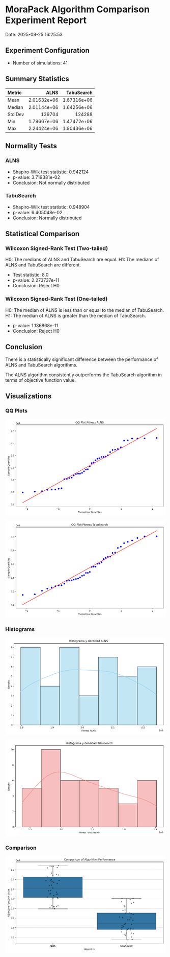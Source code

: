 # MoraPack Algorithm Comparison Experiment Report

Date: 2025-09-25 16:25:53

## Experiment Configuration

- Number of simulations: 41

## Summary Statistics

| Metric   |             ALNS |       TabuSearch |
|:---------|-----------------:|-----------------:|
| Mean     |      2.01632e+06 |      1.67316e+06 |
| Median   |      2.01144e+06 |      1.64256e+06 |
| Std Dev  | 139704           | 124288           |
| Min      |      1.79667e+06 |      1.47472e+06 |
| Max      |      2.24424e+06 |      1.90436e+06 |

## Normality Tests

### ALNS

- Shapiro-Wilk test statistic: 0.942124
- p-value: 3.719381e-02
- Conclusion: Not normally distributed

### TabuSearch

- Shapiro-Wilk test statistic: 0.948904
- p-value: 6.405048e-02
- Conclusion: Normally distributed

## Statistical Comparison

### Wilcoxon Signed-Rank Test (Two-tailed)

H0: The medians of ALNS and TabuSearch are equal.
H1: The medians of ALNS and TabuSearch are different.

- Test statistic: 8.0
- p-value: 2.273737e-11
- Conclusion: Reject H0

### Wilcoxon Signed-Rank Test (One-tailed)

H0: The median of ALNS is less than or equal to the median of TabuSearch.
H1: The median of ALNS is greater than the median of TabuSearch.

- p-value: 1.136868e-11
- Conclusion: Reject H0

## Conclusion

There is a statistically significant difference between the performance of ALNS and TabuSearch algorithms.

The ALNS algorithm consistently outperforms the TabuSearch algorithm in terms of objective function value.

## Visualizations

### QQ Plots

![ALNS QQ Plot](../plots/qq_plot_alns.png)

![TabuSearch QQ Plot](../plots/qq_plot_tabusearch.png)

### Histograms

![ALNS Histogram](../plots/histogram_alns.png)

![TabuSearch Histogram](../plots/histogram_tabusearch.png)

### Comparison

![Algorithm Comparison](../plots/algorithm_comparison.png)
